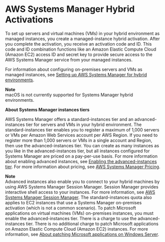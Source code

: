 # AWS Systems Manager Hybrid Activations<a name="activations"></a>

To set up servers and virtual machines \(VMs\) in your hybrid environment as managed instances, you create a managed\-instance hybrid activation\. After you complete the activation, you receive an activation code and ID\. This code and ID combination functions like an Amazon Elastic Compute Cloud \(Amazon EC2\) access ID and secret key to provide secure access to the AWS Systems Manager service from your managed instances\.

For information about configuring on\-premises servers and VMs as managed instances, see [Setting up AWS Systems Manager for hybrid environments](systems-manager-managedinstances.md)\.

**Note**  
macOS is not currently supported for Systems Manager hybrid environments\.

**About Systems Manager instances tiers**

AWS Systems Manager offers a standard\-instances tier and an advanced\-instances tier for servers and VMs in your hybrid environment\. The standard\-instances tier enables you to register a maximum of 1,000 servers or VMs per Amazon Web Services account per AWS Region\. If you need to register more than 1,000 servers or VMs in a single account and Region, then use the advanced\-instances tier\. You can create as many instances as you like in the advanced\-instances tier, but all instances configured for Systems Manager are priced on a pay\-per\-use basis\. For more information about enabling advanced instances, see [Enabling the advanced\-instances tier](systems-manager-managedinstances-advanced.md)\. For more information about pricing, see [AWS Systems Manager Pricing](https://aws.amazon.com/systems-manager/pricing/)\.

**Note**  
Advanced instances also enable you to connect to your hybrid machines by using AWS Systems Manager Session Manager\. Session Manager provides interactive shell access to your instances\. For more information, see [AWS Systems Manager Session Manager](session-manager.md)\.
The standard\-instances quota also applies to EC2 instances that use a Systems Manager on\-premises activation \(which is not a common scenario\)\.
To patch Microsoft applications on virtual machines \(VMs\) on\-premises instances, you must enable the advanced\-instances tier\. There is a charge to use the advanced\-instances tier\. There is no additional charge to patch Microsoft applications on Amazon Elastic Compute Cloud \(Amazon EC2\) instances\. For more information, see [About patching Microsoft applications on Windows Server](about-windows-app-patching.md)\.